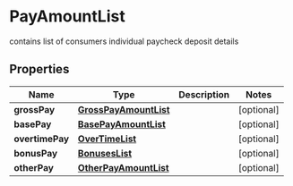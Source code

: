 

# PayAmountList

contains list of consumers individual paycheck deposit details
## Properties

Name | Type | Description | Notes
------------ | ------------- | ------------- | -------------
**grossPay** | [**GrossPayAmountList**](GrossPayAmountList.md) |  |  [optional]
**basePay** | [**BasePayAmountList**](BasePayAmountList.md) |  |  [optional]
**overtimePay** | [**OverTimeList**](OverTimeList.md) |  |  [optional]
**bonusPay** | [**BonusesList**](BonusesList.md) |  |  [optional]
**otherPay** | [**OtherPayAmountList**](OtherPayAmountList.md) |  |  [optional]



